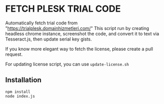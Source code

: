 # FETCH PLESK TRIAL CODE

Automatically fetch trial code from "https://trialplesk.domainhizmetleri.com/"
This script run by creating headless chrome instance, screenshot the code, and convert it to text via Tesseract.js, then update serial key gists.

If you know more elegant way to fetch the license, please create a pull request.

For updating license script, you can use `update-license.sh`

## Installation

```
npm install
node index.js
```
